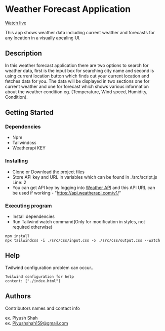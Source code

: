 # Weather Forecast Application
[Watch live](https://weather-forecast-javascript.netlify.app/)

This app shows weather data including current weather and forecasts for any location in a visually apealing UI.

## Description

In this weather forecast application there are two options to search for weather data, first is the input box for searching city name and second is using current location button which finds out your current location and fetches data for you. The data will be displayed in two sections one for current weather and one for forecast which shows various information about the weather condition eg. (Temperature, Wind speed, Humidity, Condition).

## Getting Started

### Dependencies

* Npm
* Tailwindcss
* Weatherapi KEY

### Installing

* Clone or Download the project files
* Store API key and URL in variables which can be found in ./src/script.js Line: 2
* You can get API key by logging into [Weather API](https://www.weatherapi.com) and this API URL can be used if working - "https://api.weatherapi.com/v1/"

### Executing program

* Install dependencies
* Run Tailwind watch command(Only for modification in styles, not required otherwise)

```
npm install
npx tailwindcss -i ./src/css/input.css -o ./src/css/output.css --watch 
```

## Help

Twilwind configuration problem can occur..
``` 
Twilwind configuration for help
content: ["./index.html"]
``` 

## Authors

Contributors names and contact info

ex. Piyush Shah  
ex. Piyushshah159@gmail.com